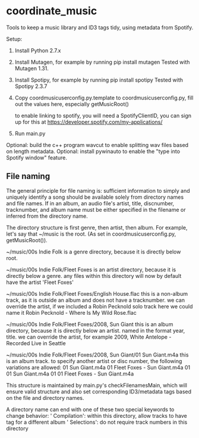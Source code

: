 # coordinate_music
Tools to keep a music library and ID3 tags tidy, using metadata from Spotify. 

Setup:
1) Install Python 2.7.x
2) Install Mutagen, for example by running
	pip install mutagen
	Tested with Mutagen 1.31.
3) Install Spotipy, for example by running
	pip install spotipy
	Tested with Spotipy 2.3.7
4) Copy coordmusicuserconfig.py.template to coordmusicuserconfig.py,
	fill out the values here, especially getMusicRoot()
	
	to enable linking to spotify, you will need a SpotifyClientID,
	you can sign up for this at https://developer.spotify.com/my-applications/
5) Run main.py

Optional: build the c++ program wavcut to enable splitting wav files based on length metadata.
Optional: install pywinauto to enable the "type into Spotify window" feature.


File naming
----------------

The general principle for file naming is: sufficient information to simply and uniquely identify a song should be available solely from directory names and file names. If in an album, an audio file's artist, title, discnumber, tracknumber, and album name must be either specified in the filename or inferred from the directory name.

The directory structure is first genre, then artist, then album.
For example, let's say that
~/music
is the root. (As set in coordmusicuserconfig.py, getMusicRoot()).

~/music/00s Indie Folk
is a genre directory, because it is directly below root.

~/music/00s Indie Folk/Fleet Foxes
is an artist directory, because it is directly below a genre.
any files within this directory will now by default have the artist 'Fleet Foxes'

~/music/00s Indie Folk/Fleet Foxes/English House.flac
this is a non-album track, as it is outside an album and does not have a tracknumber.
we can override the artist, if we included a Robin Pecknold solo track here we could name it
Robin Pecknold - Where Is My Wild Rose.flac

~/music/00s Indie Folk/Fleet Foxes/2008, Sun Giant
this is an album directory, because it is directly below an artist. named in the format year, title.
we can override the artist, for example 
2009, White Antelope - Recorded Live in Seattle

~/music/00s Indie Folk/Fleet Foxes/2008, Sun Giant/01 Sun Giant.m4a
this is an album track. to specify another artist or disc number, the following variations are allowed:
01 Sun Giant.m4a
01 Fleet Foxes - Sun Giant.m4a
01 01 Sun Giant.m4a
01 01 Fleet Foxes - Sun Giant.m4a

This structure is maintained by main.py's checkFilenamesMain, which will ensure valid structure and also set corresponding ID3/metadata tags based on the file and directory names. 

A directory name can end with one of these two special keywords to change behavior:
	' Compilation': within this directory, allow tracks to have tag for a different album
	' Selections': do not require track numbers in this directory


